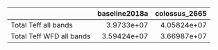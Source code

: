 |                          |   baseline2018a |   colossus_2665 |
|:-------------------------|----------------:|----------------:|
| Total Teff all bands     |     3.9733e+07  |     4.05824e+07 |
| Total Teff WFD all bands |     3.59424e+07 |     3.66987e+07 |
